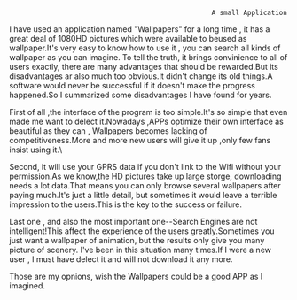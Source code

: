                                                        A small Application
  I have used an application named "Wallpapers" for a long time , it has a great deal of 1080HD pictures which were available to beused as wallpaper.It's very easy to know how to use it , you can search all kinds of wallpaper as you can imagine. To tell the truth, it brings convinience to all of users exactly, there are many advantages that should be rewarded.But its disadvantages ar
also much too obvious.It didn't change its old things.A software would never be successful if it doesn't make the progress 
happened.So I summarized some disadvantages I have found for years.


  First of all ,the interface of the program is too simple.It's so simple that even made me want to delect it.Nowadays ,APPs 
optimize their own interface as beautiful as they can , Wallpapers becomes lacking of competitiveness.More and more new users 
will give it up ,only few fans insist using it.\


  Second, it will use your GPRS data if you don't link to the Wifi without your permission.As we know,the HD pictures take up 
large storge, downloading needs a lot data.That means you can only browse several wallpapers after paying much.It's just a 
little detail, but sometimes it would leave a terrible impression to the users.This is the key to the success or failure.


  Last one , and also the most important one--Search Engines are not intelligent!This affect the experience of the users greatly.Sometimes you just want a wallpaper of animation, but the results only give you many picture of scenery. I've been in this situation many times.If I were a new user , I must have delect it and will not download it any more.
  
  
  Those are my opnions, wish the Wallpapers could be a good APP as I imagined.

